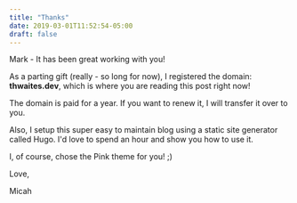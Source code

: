 ```yaml
---
title: "Thanks"
date: 2019-03-01T11:52:54-05:00
draft: false
---
```

Mark - It has been great working with you!

<!--more-->

As a parting gift (really - so long for now), I registered the domain: **thwaites.dev**, which is where you are reading this post right now!

The domain is paid for a year. If you want to renew it, I will transfer it over to you.

Also, I setup this super easy to maintain blog using a static site generator called Hugo. I'd love to spend an hour and show you how to use it.

I, of course, chose the Pink theme for you! ;)

Love,

Micah
